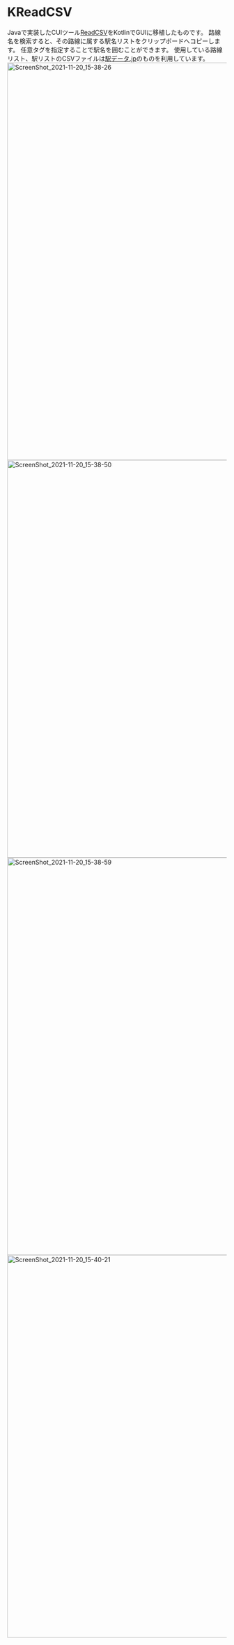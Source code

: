 # KReadCSV
Javaで実装したCUIツール[ReadCSV](https://github.com/Prgckwb/ReadCSV)をKotlinでGUIに移植したものです。
路線名を検索すると、その路線に属する駅名リストをクリップボードへコピーします。
任意タグを指定することで駅名を囲むことができます。
使用している路線リスト、駅リストのCSVファイルは[駅データ.jp](https://www.ekidata.jp/)のものを利用しています。
<img width="912" alt="ScreenShot_2021-11-20_15-38-26" src="https://user-images.githubusercontent.com/55102558/142717251-fd4c88fa-4c13-4c57-a9d7-d874f1e175c3.png">
<img width="912" alt="ScreenShot_2021-11-20_15-38-50" src="https://user-images.githubusercontent.com/55102558/142717255-932c6600-ede5-4473-abaf-a355299cbf95.png">
<img width="912" alt="ScreenShot_2021-11-20_15-38-59" src="https://user-images.githubusercontent.com/55102558/142717258-f849cc73-4aef-4492-9de6-85834cfb148b.png">
<img width="878" alt="ScreenShot_2021-11-20_15-40-21" src="https://user-images.githubusercontent.com/55102558/142717261-a9661eb1-ef2f-4d23-bd10-bafa4d22da28.png">
